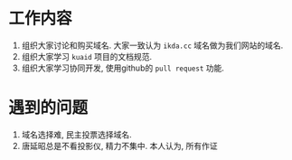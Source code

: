 # 工作内容

1. 组织大家讨论和购买域名. 大家一致认为 `ikda.cc` 域名做为我们网站的域名.
1. 组织大家学习 `kuaid` 项目的文档规范.
1. 组织大家学习协同开发, 使用github的 `pull request` 功能. 


# 遇到的问题
1. 域名选择难, 民主投票选择域名.
1. 唐延昭总是不看投影仪, 精力不集中. 本人认为, 所有作证

